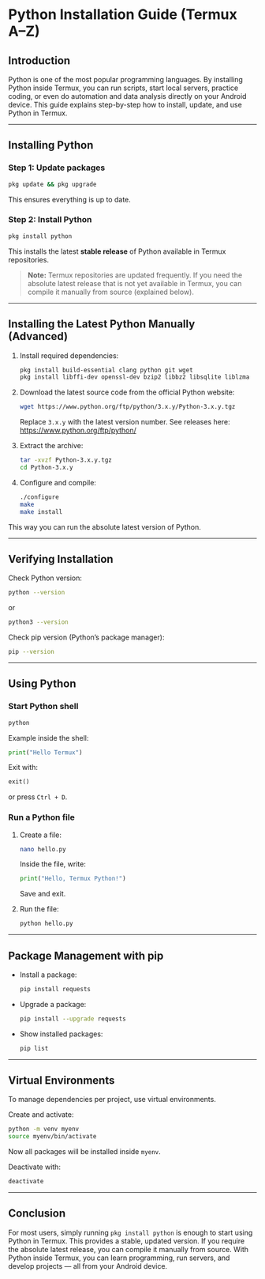 # Python Installation Guide (Termux A–Z)

## Introduction
Python is one of the most popular programming languages. By installing Python inside Termux, you can run scripts, start local servers, practice coding, or even do automation and data analysis directly on your Android device. This guide explains step-by-step how to install, update, and use Python in Termux.

---

## Installing Python

### Step 1: Update packages
```bash
pkg update && pkg upgrade
```
This ensures everything is up to date.

### Step 2: Install Python
```bash
pkg install python
```
This installs the latest **stable release** of Python available in Termux repositories.

> **Note:** Termux repositories are updated frequently. If you need the absolute latest release that is not yet available in Termux, you can compile it manually from source (explained below).

---

## Installing the Latest Python Manually (Advanced)

1. Install required dependencies:
   ```bash
   pkg install build-essential clang python git wget
   pkg install libffi-dev openssl-dev bzip2 libbz2 libsqlite liblzma
   ```

2. Download the latest source code from the official Python website:
   ```bash
   wget https://www.python.org/ftp/python/3.x.y/Python-3.x.y.tgz
   ```
   Replace `3.x.y` with the latest version number. See releases here: https://www.python.org/ftp/python/

3. Extract the archive:
   ```bash
   tar -xvzf Python-3.x.y.tgz
   cd Python-3.x.y
   ```

4. Configure and compile:
   ```bash
   ./configure
   make
   make install
   ```

This way you can run the absolute latest version of Python.

---

## Verifying Installation

Check Python version:
```bash
python --version
```
or
```bash
python3 --version
```

Check pip version (Python’s package manager):
```bash
pip --version
```

---

## Using Python

### Start Python shell
```bash
python
```
Example inside the shell:
```python
print("Hello Termux")
```
Exit with:
```python
exit()
```
or press `Ctrl + D`.

### Run a Python file
1. Create a file:
   ```bash
   nano hello.py
   ```
   Inside the file, write:
   ```python
   print("Hello, Termux Python!")
   ```
   Save and exit.

2. Run the file:
   ```bash
   python hello.py
   ```

---

## Package Management with pip

- Install a package:
  ```bash
  pip install requests
  ```
- Upgrade a package:
  ```bash
  pip install --upgrade requests
  ```
- Show installed packages:
  ```bash
  pip list
  ```

---

## Virtual Environments

To manage dependencies per project, use virtual environments.

Create and activate:
```bash
python -m venv myenv
source myenv/bin/activate
```

Now all packages will be installed inside `myenv`.

Deactivate with:
```bash
deactivate
```

---

## Conclusion

For most users, simply running `pkg install python` is enough to start using Python in Termux. This provides a stable, updated version. If you require the absolute latest release, you can compile it manually from source. With Python inside Termux, you can learn programming, run servers, and develop projects — all from your Android device.

